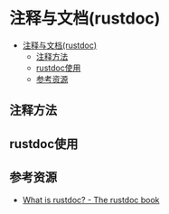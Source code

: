 # 注释与文档(rustdoc)
<!--ts-->
* [注释与文档(rustdoc)](#注释与文档rustdoc)
   * [注释方法](#注释方法)
   * [rustdoc使用](#rustdoc使用)
   * [参考资源](#参考资源)

<!-- Created by https://github.com/ekalinin/github-markdown-toc -->
<!-- Added by: kuanhsiaokuo, at: Tue Jun 21 20:11:20 CST 2022 -->

<!--te-->
## 注释方法
## rustdoc使用
## 参考资源
- [What is rustdoc? - The rustdoc book](https://doc.rust-lang.org/rustdoc/index.html)